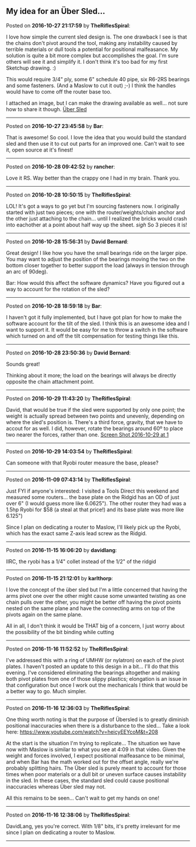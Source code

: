 ## My idea for an Über Sled...
Posted on **2016-10-27 21:17:59** by **TheRiflesSpiral**:

I love how simple the current sled design is. The one drawback I see is that the chains don't pivot around the tool, making any instability caused by terrible materials or dull tools a potential for positional malfeasance. My solution is quite a bit more complex but accomplishes the goal. I'm sure others will see it and simplify it. I don't think it's too bad for my first Sketchup drawing. :)



This would require 3/4" ply, some 6" schedule 40 pipe, six R6-2RS bearings and some fasteners. (And a Maslow to cut it out) ;-) I think the handles would have to come off the router base too.



I attached an image, but I can make the drawing available as well... not sure how to share it though. [Über Sled](/images/E8/Uc/E8Uc_ubersled.png.jpg)

---

Posted on **2016-10-27 23:45:58** by **Bar**:

That is awesome! So cool. I love the idea that you would build the standard sled and then use it to cut out parts for an improved one. Can't wait to see it, open source at it's finest!

---

Posted on **2016-10-28 09:42:52** by **rancher**:

Love it RS.  Way better than the crappy one I had in my brain.  Thank you.

---

Posted on **2016-10-28 10:50:15** by **TheRiflesSpiral**:

LOL! It's got a ways to go yet but I'm sourcing fasteners now. I originally started with just two pieces; one with the router/weights/chain anchor and the other just attaching to the chain... until I realized the bricks would crash into eachother at a point about half way up the sheet. *sigh* So 3 pieces it is!

---

Posted on **2016-10-28 15:56:31** by **David Bernard**:

Great design! I like how you have the small bearings ride on the larger pipe. You may want to adjust the position of the bearings moving the two on the bottom closer together to better support the load (always in tension through an arc of 90deg).



Bar: How would this affect the software dynamics? Have you figured out a way to account for the rotation of the sled?

---

Posted on **2016-10-28 18:59:18** by **Bar**:

I haven't got it fully implemented, but I have got plan for how to make the software account for the tilt of the sled. I think this is an awesome idea and I want to support it. It would be easy for me to throw a switch in the software which turned on and off the tilt compensation for testing things like this.

---

Posted on **2016-10-28 23:50:36** by **David Bernard**:

Sounds great! 



Thinking about it more; the load on the bearings will always be directly opposite the chain attachment point.

---

Posted on **2016-10-29 11:43:20** by **TheRiflesSpiral**:

David, that would be true if the sled were supported by only one point; the weight is actually spread between two points and unevenly, depending on where the sled's position is. There's a third force, gravity, that we have to accout for as well. I did, however, rotate the bearings around 60º to place two nearer the forces, rather than one. [Screen Shot 2016-10-29 at 1](/images/Tn/qJ/TnqJ_screenshot20161029at1.40.30pm.png.jpg)

---

Posted on **2016-10-29 14:03:54** by **TheRiflesSpiral**:

Can someone with that Ryobi router measure the base, please?

---

Posted on **2016-11-09 07:43:14** by **TheRiflesSpiral**:

Just FYI if anyone's interested: I visited a Tools Direct this weekend and measured some routers... the base plate on the Ridgid has an OD of just over 6" (I would guess more like 6.0625"). The other router they had was a 1.5hp Ryobi for $58 (a steal at that price!) and its base plate was more like 6.125")



Since I plan on dedicating a router to Maslow, I'll likely pick up the Ryobi, which has the exact same Z-axis lead screw as the Ridgid.

---

Posted on **2016-11-15 16:06:20** by **davidlang**:

IIRC, the ryobi has a 1/4" collet instead of the 1/2" of the ridgid

---

Posted on **2016-11-15 21:12:01** by **karlthorp**:

I love the concept of the über sled but I'm a little concerned that having the arms pivot one over the other might cause some unwanted twisting as one chain pulls over the other, you might be better off having the pivot points nested on the same plane and have the connecting arms on top of the pivots again on the same plane.



All in all, I don't think it would be THAT big of a concern, I just worry about the possibility of the bit binding while cutting

---

Posted on **2016-11-16 11:52:52** by **TheRiflesSpiral**:

I've addressed this with a ring of UMHW (or nylatron) on each of the pivot plates. I haven't posted an update to this design in a bit... I'll do that this evening. I've considered eliminating the bearings altogether and making both pivot plates from one of those slippy plastics; elongation is an issue in that configuration but once I work out the mechanicals I think that would be a better way to go. Much simpler.

---

Posted on **2016-11-16 12:36:03** by **TheRiflesSpiral**:

One thing worth noting is that the purpose of Übersled is to greatly diminish positional inaccuracies when there is a disturbance to the sled... Take a look here: https://www.youtube.com/watch?v=heicyEEYcoM&t=208



At the start is the situation I'm trying to replicate... The situation we have now with Maslow is similar to what you see at 4:09 in that video. Given the weight and forces involved, I expect positional malfeasance to be minimal, and when Bar has the math worked out for the offset angle, really we're probably splitting hairs. The Über sled is purely meant to account for those times when poor materials or a dull bit or uneven surface causes instability in the sled. In these cases, the standard sled could cause positional inaccuracies whereas Über sled may not.



All this remains to be seen... Can't wait to get my hands on one!

---

Posted on **2016-11-16 12:38:06** by **TheRiflesSpiral**:

DavidLang, yes you're correct. With 1/8" bits, it's pretty irrelevant for me since I plan on dedicating a router to Maslow.

---

